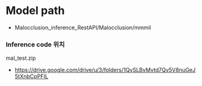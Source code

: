 
# Model path

* Malocclusion_inference_RestAPI/Malocclusion/mmmil


### Inference code 위치

mal_test.zip

* https://drive.google.com/drive/u/3/folders/1QySLBvMvtd7Qv5V8nuGeJ5tXnbCpPFIL

